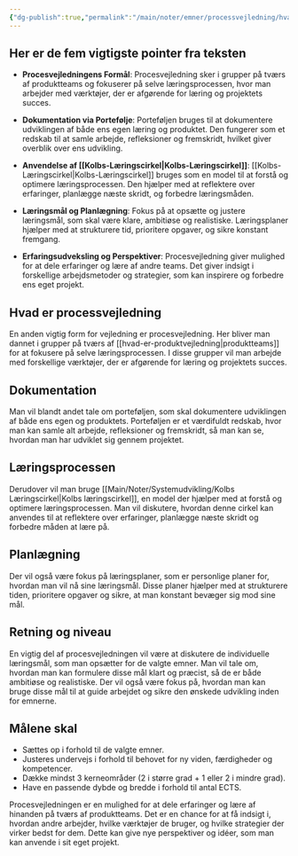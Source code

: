 ```yaml
---
{"dg-publish":true,"permalink":"/main/noter/emner/processvejledning/hvad-er-processvejledning/","title":"Hvad Er Processvejledning","hide":true,"tags":["Systemudvikling","Processvejledning"],"created":"2024-08-16T11:20:44.684+02:00"}
---
```



## Her er de fem vigtigste pointer fra teksten

- **Procesvejledningens Formål**: Procesvejledning sker i grupper på tværs af
  produktteams og fokuserer på selve læringsprocessen, hvor man arbejder med
  værktøjer, der er afgørende for læring og projektets succes.

- **Dokumentation via Portefølje**: Porteføljen bruges til at dokumentere
  udviklingen af både ens egen læring og produktet. Den fungerer som
  et redskab til at samle arbejde, refleksioner og fremskridt,
  hvilket giver overblik over ens udvikling.

- **Anvendelse af [[Kolbs-Læringscirkel\|Kolbs-Læringscirkel]]**: [[Kolbs-Læringscirkel\|Kolbs-Læringscirkel]] bruges
  som en model til at forstå og optimere læringsprocessen. Den hjælper
  med at reflektere over erfaringer, planlægge næste skridt, og
  forbedre læringsmåden.

- **Læringsmål og Planlægning**: Fokus på at opsætte og justere
  læringsmål, som skal være klare, ambitiøse og realistiske. Læringsplaner
  hjælper med at strukturere tid, prioritere opgaver, og sikre konstant
  fremgang.

- **Erfaringsudveksling og Perspektiver**: Procesvejledning giver mulighed for
  at dele erfaringer og lære af andre teams. Det giver indsigt i forskellige
  arbejdsmetoder og strategier, som kan inspirere og forbedre ens eget projekt.

## Hvad er processvejledning

En anden vigtig form for vejledning er procesvejledning. Her bliver man dannet i
grupper på tværs af [[hvad-er-produktvejledning\|produktteams]] for at fokusere
på selve læringsprocessen.
I disse grupper vil man arbejde med forskellige værktøjer, der er afgørende
for læring og projektets succes.

## Dokumentation

Man vil blandt andet tale om porteføljen, som skal dokumentere udviklingen af
både ens egen og produktets. Porteføljen er et værdifuldt redskab, hvor man
kan samle alt arbejde, refleksioner og fremskridt, så man kan se, hvordan
man har udviklet sig gennem projektet.

## Læringsprocessen

Derudover vil man bruge [[Main/Noter/Systemudvikling/Kolbs Læringscirkel\|Kolbs læringscirkel]], en model der hjælper med at
forstå og optimere læringsprocessen. Man vil diskutere, hvordan denne cirkel
kan anvendes til at reflektere over erfaringer, planlægge næste skridt og
forbedre måden at lære på.

## Planlægning

Der vil også være fokus på læringsplaner, som er personlige planer for,
hvordan man vil nå sine læringsmål. Disse planer hjælper med at strukturere
tiden, prioritere opgaver og sikre, at man konstant bevæger sig mod sine mål.

## Retning og niveau

En vigtig del af procesvejledningen vil være at diskutere de individuelle
læringsmål, som man opsætter for de valgte emner. Man vil tale om, hvordan
man kan formulere disse mål klart og præcist, så de er både ambitiøse og
realistiske. Der vil også være fokus på, hvordan man kan bruge disse mål
til at guide arbejdet og sikre den ønskede udvikling inden for emnerne.

## Målene skal

- Sættes op i forhold til de valgte emner.
- Justeres undervejs i forhold til behovet for ny viden, færdigheder og kompetencer.
- Dække mindst 3 kerneområder (2 i større grad + 1 eller 2 i mindre grad).
- Have en passende dybde og bredde i forhold til antal ECTS.

Procesvejledningen er en mulighed for at dele erfaringer og lære af hinanden
på tværs af produktteams. Det er en chance for at få indsigt i, hvordan
andre arbejder, hvilke værktøjer de bruger, og hvilke strategier der virker
bedst for dem. Dette kan give nye perspektiver og idéer, som man kan anvende
i sit eget projekt.
